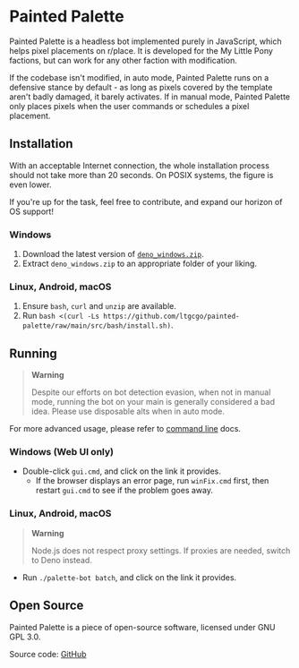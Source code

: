 # Painted Palette
Painted Palette is a headless bot implemented purely in JavaScript, which helps pixel placements on r/place. It is developed for the My Little Pony factions, but can work for any other faction with modification.

If the codebase isn't modified, in auto mode, Painted Palette runs on a defensive stance by default - as long as pixels covered by the template aren't badly damaged, it barely activates. If in manual mode, Painted Palette only places pixels when the user commands or schedules a pixel placement.

## Installation
With an acceptable Internet connection, the whole installation process should not take more than 20 seconds. On POSIX systems, the figure is even lower.

If you're up for the task, feel free to contribute, and expand our horizon of OS support!

### Windows
1. Download the latest version of [`deno_windows.zip`](https://github.com/ltgcgo/painted-palette/releases/latest/download/deno_windows.zip).
2. Extract `deno_windows.zip` to an appropriate folder of your liking.

### Linux, Android, macOS
1. Ensure `bash`, `curl` and `unzip` are available.
2. Run `bash <(curl -Ls https://github.com/ltgcgo/painted-palette/raw/main/src/bash/install.sh)`.

## Running
> **Warning**
> 
> Despite our efforts on bot detection evasion, when not in manual mode, running the bot on your main is generally considered a bad idea. Please use disposable alts when in auto mode.

For more advanced usage, please refer to [command line](cli.md) docs.

### Windows (Web UI only)
* Double-click `gui.cmd`, and click on the link it provides.
  * If the browser displays an error page, run `winFix.cmd` first, then restart `gui.cmd` to see if the problem goes away.

### Linux, Android, macOS
> **Warning**
> 
> Node.js does not respect proxy settings. If proxies are needed, switch to Deno instead.

* Run `./palette-bot batch`, and click on the link it provides.

## Open Source
Painted Palette is a piece of open-source software, licensed under GNU GPL 3.0.

Source code: [GitHub](https://github.com/ltgcgo/painted-palette)